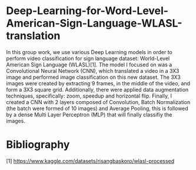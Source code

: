 # Deep-Learning-for-Word-Level-American-Sign-Language-WLASL-translation

In this group work, we use various Deep Learning models in order to perform video classification for sign language dataset: World-Level American Sign Language (WLASL)[1].
The model I focused on was a Convolutional Neural Network (CNN), which translated a video in a 3X3 image and performed image classification on this new dataset. The 3X3 images were created by extracting 9 frames, in the middle of the video, and form a 3X3 square grid. Additionally, there were applied data augmentation techniques, specifically: zoom, speedup and horizontal flip. Finally, I created a CNN with 2 layers composed of Convolution, Batch Normalization (the batch were formed of 10 images) and Average Pooling, this is followed by a dense Multi Layer Perceptron (MLP) that will finally classifiy the images.

# Bibliography
[1] https://www.kaggle.com/datasets/risangbaskoro/wlasl-processed
